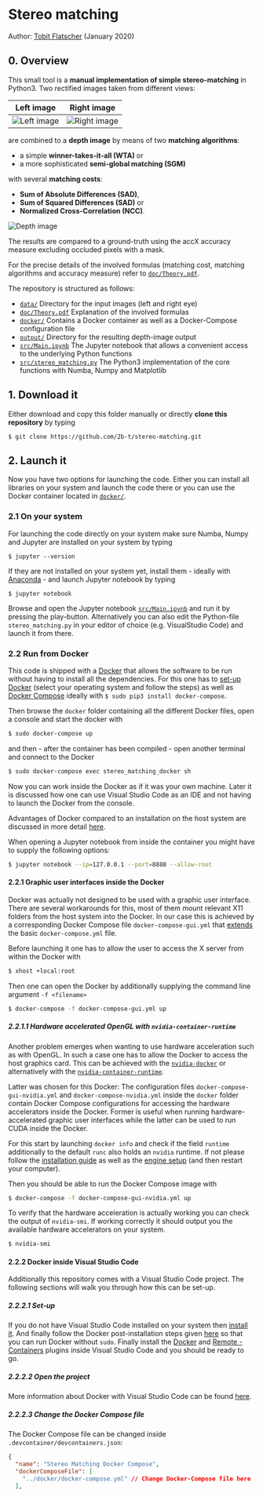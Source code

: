 # Stereo matching

Author: [Tobit Flatscher](https://github.com/2b-t) (January 2020)

## 0. Overview
This small tool is a **manual implementation of simple stereo-matching** in Python3. Two rectified images taken from different views:

Left image             |  Right image
:-------------------------:|:-------------------------:
![Left image](/data/Adirondack_left.png) | ![Right image](/data/Adirondack_right.png)

are combined to a **depth image** by means of two **matching algorithms**:

- a simple **winner-takes-it-all (WTA)** or 
- a more sophisticated **semi-global matching (SGM)**

with several **matching costs**:

- **Sum of Absolute Differences (SAD)**,
- **Sum of Squared Differences (SAD)** or
- **Normalized Cross-Correlation (NCC)**.

![Depth image](/output/Adirondack_NCC_SGM_D70_R3_accX0,92.jpg)

The results are compared to a ground-truth using the accX accuracy measure excluding occluded pixels with a mask.

For the precise details of the involved formulas (matching cost, matching algorithms and accuracy measure) refer to [`doc/Theory.pdf`](./doc/Theory.pdf).

The repository is structured as follows:

- [`data/`](./data/) Directory for the input images (left and right eye)
- [`doc/Theory.pdf`](./doc/Theory.pdf) Explanation of the involved formulas
- [`docker/`](./docker/) Contains a Docker container as well as a Docker-Compose configuration file
- [`output/`](./output/) Directory for the resulting depth-image output
- [`src/Main.ipynb`](./src/Main.ipynb) The Jupyter notebook that allows a convenient access to the underlying Python functions
- [`src/stereo_matching.py`](./src/stereo_matching.py) The Python3 implementation of the core functions with Numba, Numpy and Matplotlib

## 1. Download it
Either download and copy this folder manually or directly **clone this repository** by typing
```
$ git clone https://github.com/2b-t/stereo-matching.git
```
## 2. Launch it

Now you have two options for launching the code. Either you can install all libraries on your system and launch the code there or you can use the Docker container located in [`docker/`](./docker/).

### 2.1 On your system

For launching the code directly on your system make sure Numba, Numpy and Jupyter are installed on your system by typing

```
$ jupyter --version
```
If they are not installed on your system yet, install them - ideally with [Anaconda](https://www.anaconda.com/distribution/) - and launch Jupyter notebook by typing
```
$ jupyter notebook
```
Browse and open the Jupyter notebook [`src/Main.ipynb`](./src/Main.ipynb) and run it by pressing the play-button. Alternatively you can also edit the Python-file `stereo_matching.py` in your editor of choice (e.g. VisualStudio Code) and launch it from there.

### 2.2 Run from Docker

This code is shipped with a [Docker](https://www.docker.com/) that allows the software to be run without having to install all the dependencies. For this one has to [set-up Docker](https://docs.docker.com/get-docker/) (select your operating system and follow the steps) as well as [Docker Compose](https://docs.docker.com/compose/install/) ideally with `$ sudo pip3 install docker-compose`.

Then browse the `docker` folder containing all the different Docker files, open a console and start the docker with

```bash
$ sudo docker-compose up
```

and then - after the container has been compiled - open another terminal and connect to the Docker

```bash
$ sudo docker-compose exec stereo_matching_docker sh
```

Now you can work inside the Docker as if it was your own machine. Later it is discussed how one can use Visual Studio Code as an IDE and not having to launch the Docker from the console.

Advantages of Docker compared to an installation on the host system are discussed in more detail [here](https://hentsu.com/docker-containers-top-7-benefits/).

When opening a Jupyter notebook from inside the container you might have to supply the following options:

```bash
$ jupyter notebook --ip=127.0.0.1 --port=8888 --allow-root
```

#### 2.2.1 Graphic user interfaces inside the Docker

Docker was actually not designed to be used with a graphic user interface. There are several workarounds for this, most of them mount relevant X11 folders from the host system into the Docker. In our case this is achieved by a corresponding Docker Compose file `docker-compose-gui.yml` that [extends](https://docs.docker.com/compose/extends/) the basic `docker-compose.yml` file.

Before launching it one has to allow the user to access the X server from within the Docker with

```bash
$ xhost +local:root
```

Then one can open the Docker by additionally supplying the command line argument `-f <filename>`

```bash
$ docker-compose -f docker-compose-gui.yml up
```

##### 2.2.1.1 Hardware accelerated OpenGL with `nvidia-container-runtime`

Another problem emerges when wanting to use hardware acceleration such as with OpenGL. In such a case one has to allow the Docker to access the host graphics card. This can be achieved with the [`nvidia-docker`](https://github.com/NVIDIA/nvidia-docker) or alternatively with the [`nvidia-container-runtime`](https://github.com/NVIDIA/nvidia-container-runtime).

Latter was chosen for this Docker: The configuration files `docker-compose-gui-nvidia.yml` and `docker-compose-nvidia.yml` inside the `docker` folder contain Docker Compose configurations for accessing the hardware accelerators inside the Docker. Former is useful when running hardware-accelerated graphic user interfaces while the latter can be used to run CUDA inside the Docker.

For this start by launching `docker info` and check if the field `runtime` additionally to the default `runc` also holds an `nvidia` runtime. If not please follow the [installation guide](https://github.com/NVIDIA/nvidia-container-runtime#installation) as well as the [engine setup](https://github.com/NVIDIA/nvidia-container-runtime#docker-engine-setup) (and then restart your computer).

Then you should be able to run the Docker Compose image with

```bash
$ docker-compose -f docker-compose-gui-nvidia.yml up
```

To verify that the hardware acceleration is actually working you can check the output of `nvidia-smi`. If working correctly it should output you the available hardware accelerators on your system.

```bash
$ nvidia-smi
```

#### 2.2.2 Docker inside Visual Studio Code

Additionally this repository comes with a Visual Studio Code project. The following sections will walk you through how this can be set-up.

##### 2.2.2.1 Set-up

If you do not have Visual Studio Code installed on your system then [install it](https://code.visualstudio.com/download). And finally follow the Docker post-installation steps given [here](https://docs.docker.com/engine/install/linux-postinstall/) so that you can run Docker without `sudo`. Finally install the [Docker](https://marketplace.visualstudio.com/items?itemName=ms-azuretools.vscode-docker) and [Remote - Containers](https://marketplace.visualstudio.com/items?itemName=ms-vscode-remote.remote-containers) plugins inside Visual Studio Code and you should be ready to go.

##### 2.2.2.2 Open the project

More information about Docker with Visual Studio Code can be found [here](https://code.visualstudio.com/docs/containers/overview).

##### 2.2.2.3 Change the Docker Compose file

The Docker Compose file can be changed inside `.devcontainer/devcontainers.json`:

```json
{
  "name": "Stereo Matching Docker Compose",
  "dockerComposeFile": [
    "../docker/docker-compose.yml" // Change Docker-Compose file here
  ],
```
